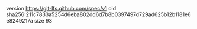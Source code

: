 version https://git-lfs.github.com/spec/v1
oid sha256:211c7833a5254d6eba802dd6d7b8b0397497d729ad625b12b1181e6e8249217a
size 93

